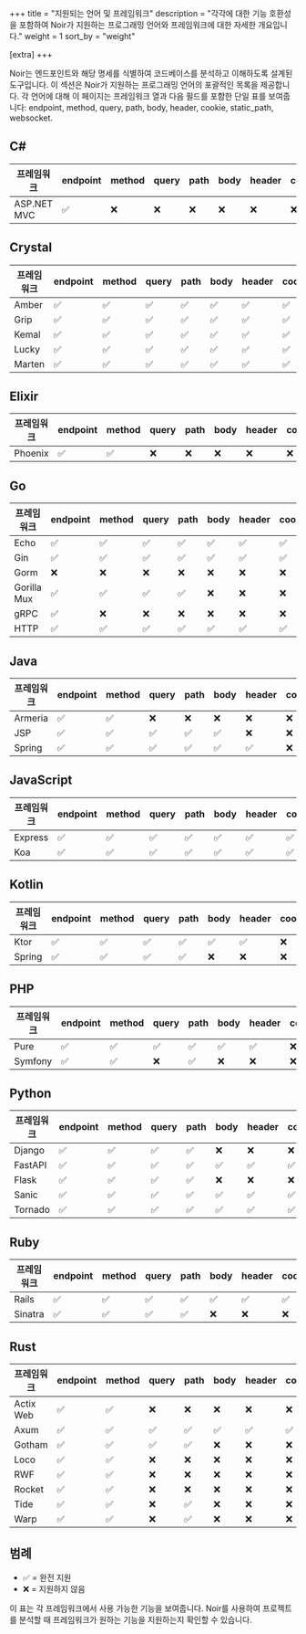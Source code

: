 +++
title = "지원되는 언어 및 프레임워크"
description = "각각에 대한 기능 호환성을 포함하여 Noir가 지원하는 프로그래밍 언어와 프레임워크에 대한 자세한 개요입니다."
weight = 1
sort_by = "weight"

[extra]
+++

Noir는 엔드포인트와 해당 명세를 식별하여 코드베이스를 분석하고 이해하도록 설계된 도구입니다. 이 섹션은 Noir가 지원하는 프로그래밍 언어의 포괄적인 목록을 제공합니다. 각 언어에 대해 이 페이지는 프레임워크 열과 다음 필드를 포함한 단일 표를 보여줍니다: endpoint, method, query, path, body, header, cookie, static_path, websocket.

## C#

| 프레임워크 | endpoint | method | query | path | body | header | cookie | static_path | websocket |
|-----------|----------|--------|-------|------|------|--------|--------|-------------|-----------|
| ASP.NET MVC | ✅ | ❌ | ❌ | ❌ | ❌ | ❌ | ❌ | ❌ | ❌ |

## Crystal

| 프레임워크 | endpoint | method | query | path | body | header | cookie | static_path | websocket |
|-----------|----------|--------|-------|------|------|--------|--------|-------------|-----------|
| Amber | ✅ | ✅ | ✅ | ✅ | ✅ | ✅ | ✅ | ✅ | ✅ |
| Grip | ✅ | ✅ | ✅ | ✅ | ✅ | ✅ | ✅ | ❌ | ✅ |
| Kemal | ✅ | ✅ | ✅ | ✅ | ✅ | ✅ | ✅ | ✅ | ❌ |
| Lucky | ✅ | ✅ | ✅ | ✅ | ✅ | ✅ | ✅ | ✅ | ❌ |
| Marten | ✅ | ✅ | ✅ | ✅ | ✅ | ✅ | ✅ | ✅ | ❌ |

## Elixir

| 프레임워크 | endpoint | method | query | path | body | header | cookie | static_path | websocket |
|-----------|----------|--------|-------|------|------|--------|--------|-------------|-----------|
| Phoenix | ✅ | ✅ | ❌ | ❌ | ❌ | ❌ | ❌ | ❌ | ✅ |

## Go

| 프레임워크 | endpoint | method | query | path | body | header | cookie | static_path | websocket |
|-----------|----------|--------|-------|------|------|--------|--------|-------------|-----------|
| Echo | ✅ | ✅ | ✅ | ✅ | ✅ | ✅ | ✅ | ❌ | ❌ |
| Gin | ✅ | ✅ | ✅ | ✅ | ✅ | ✅ | ✅ | ❌ | ❌ |
| Gorm | ❌ | ❌ | ❌ | ❌ | ❌ | ❌ | ❌ | ❌ | ❌ |
| Gorilla Mux | ✅ | ✅ | ✅ | ✅ | ❌ | ❌ | ❌ | ❌ | ❌ |
| gRPC | ✅ | ❌ | ❌ | ❌ | ❌ | ❌ | ❌ | ❌ | ❌ |
| HTTP | ✅ | ✅ | ✅ | ✅ | ✅ | ✅ | ✅ | ❌ | ❌ |

## Java

| 프레임워크 | endpoint | method | query | path | body | header | cookie | static_path | websocket |
|-----------|----------|--------|-------|------|------|--------|--------|-------------|-----------|
| Armeria | ✅ | ✅ | ❌ | ❌ | ❌ | ❌ | ❌ | ❌ | ❌ |
| JSP | ✅ | ✅ | ✅ | ✅ | ✅ | ❌ | ❌ | ✅ | ❌ |
| Spring | ✅ | ✅ | ✅ | ✅ | ✅ | ✅ | ❌ | ❌ | ❌ |

## JavaScript

| 프레임워크 | endpoint | method | query | path | body | header | cookie | static_path | websocket |
|-----------|----------|--------|-------|------|------|--------|--------|-------------|-----------|
| Express | ✅ | ✅ | ✅ | ✅ | ✅ | ✅ | ✅ | ✅ | ❌ |
| Koa | ✅ | ✅ | ✅ | ✅ | ✅ | ✅ | ✅ | ❌ | ❌ |

## Kotlin

| 프레임워크 | endpoint | method | query | path | body | header | cookie | static_path | websocket |
|-----------|----------|--------|-------|------|------|--------|--------|-------------|-----------|
| Ktor | ✅ | ✅ | ✅ | ✅ | ✅ | ✅ | ❌ | ❌ | ❌ |
| Spring | ✅ | ✅ | ✅ | ✅ | ❌ | ❌ | ❌ | ❌ | ❌ |

## PHP

| 프레임워크 | endpoint | method | query | path | body | header | cookie | static_path | websocket |
|-----------|----------|--------|-------|------|------|--------|--------|-------------|-----------|
| Pure | ✅ | ✅ | ✅ | ✅ | ✅ | ✅ | ❌ | ✅ | ❌ |
| Symfony | ✅ | ✅ | ❌ | ✅ | ❌ | ❌ | ❌ | ❌ | ❌ |

## Python

| 프레임워크 | endpoint | method | query | path | body | header | cookie | static_path | websocket |
|-----------|----------|--------|-------|------|------|--------|--------|-------------|-----------|
| Django | ✅ | ✅ | ✅ | ✅ | ❌ | ❌ | ❌ | ✅ | ❌ |
| FastAPI | ✅ | ✅ | ✅ | ✅ | ✅ | ✅ | ✅ | ✅ | ❌ |
| Flask | ✅ | ✅ | ✅ | ✅ | ❌ | ❌ | ❌ | ✅ | ❌ |
| Sanic | ✅ | ✅ | ✅ | ✅ | ✅ | ✅ | ✅ | ❌ | ✅ |
| Tornado | ✅ | ✅ | ✅ | ✅ | ✅ | ✅ | ✅ | ❌ | ✅ |

## Ruby

| 프레임워크 | endpoint | method | query | path | body | header | cookie | static_path | websocket |
|-----------|----------|--------|-------|------|------|--------|--------|-------------|-----------|
| Rails | ✅ | ✅ | ✅ | ✅ | ✅ | ✅ | ✅ | ✅ | ❌ |
| Sinatra | ✅ | ✅ | ✅ | ✅ | ❌ | ❌ | ❌ | ❌ | ❌ |

## Rust

| 프레임워크 | endpoint | method | query | path | body | header | cookie | static_path | websocket |
|-----------|----------|--------|-------|------|------|--------|--------|-------------|-----------|
| Actix Web | ✅ | ✅ | ❌ | ❌ | ❌ | ❌ | ❌ | ❌ | ❌ |
| Axum | ✅ | ✅ | ✅ | ✅ | ✅ | ✅ | ✅ | ❌ | ❌ |
| Gotham | ✅ | ✅ | ✅ | ✅ | ❌ | ❌ | ❌ | ❌ | ❌ |
| Loco | ✅ | ✅ | ❌ | ❌ | ❌ | ❌ | ❌ | ❌ | ❌ |
| RWF | ✅ | ✅ | ❌ | ❌ | ❌ | ❌ | ❌ | ❌ | ❌ |
| Rocket | ✅ | ✅ | ❌ | ❌ | ❌ | ❌ | ❌ | ❌ | ❌ |
| Tide | ✅ | ✅ | ❌ | ✅ | ❌ | ❌ | ❌ | ❌ | ❌ |
| Warp | ✅ | ✅ | ❌ | ✅ | ❌ | ❌ | ❌ | ❌ | ❌ |

## 범례

* ✅ = 완전 지원
* ❌ = 지원하지 않음

이 표는 각 프레임워크에서 사용 가능한 기능을 보여줍니다. Noir를 사용하여 프로젝트를 분석할 때 프레임워크가 원하는 기능을 지원하는지 확인할 수 있습니다.
